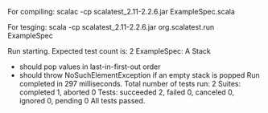 For compiling:
scalac -cp scalatest_2.11-2.2.6.jar ExampleSpec.scala

For tesging:
scala -cp scalatest_2.11-2.2.6.jar org.scalatest.run ExampleSpec

Run starting. Expected test count is: 2
ExampleSpec:
A Stack
- should pop values in last-in-first-out order
- should throw NoSuchElementException if an empty stack is popped
Run completed in 297 milliseconds.
Total number of tests run: 2
Suites: completed 1, aborted 0
Tests: succeeded 2, failed 0, canceled 0, ignored 0, pending 0
All tests passed.

